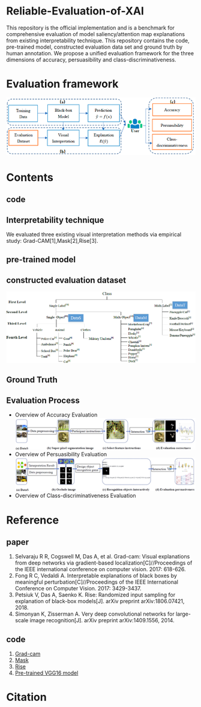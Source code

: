 # Reliable-Evaluation-of-XAI
This repository is the official implementation and is a benchmark for comprehensive evaluation of model saliency/attention map explanations from  existing interpretability technique.
This repository contains the code, pre-trained model, constructed evaluation data set and ground truth by human annotation. We propose a unified evaluation framework for the 
three dimensions of accuracy, persuasibility and class-discriminativeness.
# Evaluation framework
![image](https://github.com/muzi-8/Reliable-Evaluation-of-XAI/blob/main/images/framework.PNG)
# Contents
## code

## Interpretability technique
We evaluated three existing visual interpretation methods via empirical study: Grad-CAM[1],Mask[2],Rise[3].
## pre-trained model

## constructed evaluation dataset
![image](https://github.com/muzi-8/Reliable-Evaluation-of-XAI/blob/main/images/dataset.PNG)
## Ground Truth
## Evaluation Process
- Overview of Accuracy Evaluation
![image](https://github.com/muzi-8/Reliable-Evaluation-of-XAI/blob/main/images/accuracy%20pipeline.PNG)
- Overview of  Persuasibility Evaluation
![iamge](https://github.com/muzi-8/Reliable-Evaluation-of-XAI/blob/main/images/persuasibility%20pipeline.PNG)
- Overview of Class-discriminativeness Evaluation
# Reference
## paper
1. Selvaraju R R, Cogswell M, Das A, et al. Grad-cam: Visual explanations from deep networks via gradient-based localization[C]//Proceedings of the IEEE international conference on computer vision. 2017: 618-626.
2. Fong R C, Vedaldi A. Interpretable explanations of black boxes by meaningful perturbation[C]//Proceedings of the IEEE International Conference on Computer Vision. 2017: 3429-3437.
3. Petsiuk V, Das A, Saenko K. Rise: Randomized input sampling for explanation of black-box models[J]. arXiv preprint arXiv:1806.07421, 2018.
4. Simonyan K, Zisserman A. Very deep convolutional networks for large-scale image recognition[J]. arXiv preprint arXiv:1409.1556, 2014.
## code
1. [Grad-cam](https://github.com/jacobgil/pytorch-grad-cam)
2. [Mask](https://github.com/ruthcfong/perturb_explanations)
3. [Rise](https://github.com/eclique/RISE)
4. [Pre-trained VGG16 model](https://download.pytorch.org/models/vgg16-397923af.pth)
# Citation
